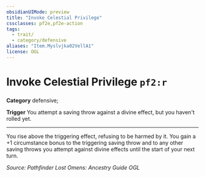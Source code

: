 ```yaml
---
obsidianUIMode: preview
title: "Invoke Celestial Privilege"
cssclasses: pf2e,pf2e-action
tags:
  - trait/
  - category/defensive
aliases: "Item.Myslvjka02VellA1"
license: OGL
---
```

# Invoke Celestial Privilege `pf2:r`

### 

**Category** defensive; 




**Trigger** You attempt a saving throw against a divine effect, but you haven't rolled yet.

* * *

You rise above the triggering effect, refusing to be harmed by it. You gain a +1 circumstance bonus to the triggering saving throw and to any other saving throws you attempt against divine effects until the start of your next turn.

*Source: Pathfinder Lost Omens: Ancestry Guide*
*OGL*